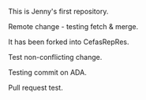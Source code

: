 This is Jenny's first repository.

Remote change - testing fetch & merge.

It has been forked into CefasRepRes.

Test non-conflicting change.

Testing commit on ADA. 

Pull request test.
